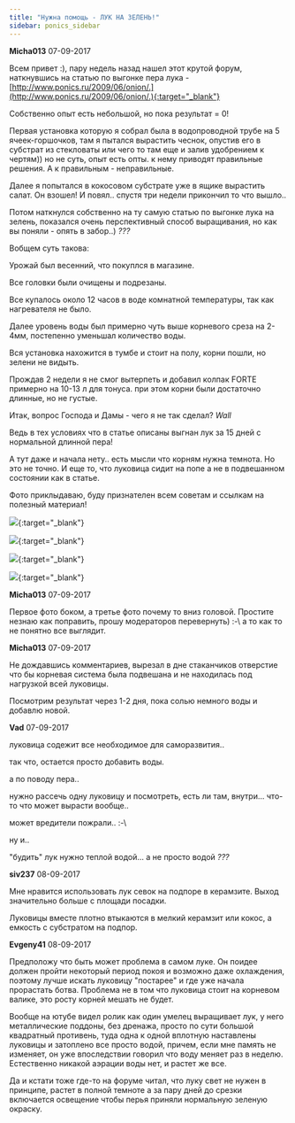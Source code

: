 ```yaml
---
title: "Нужна помощь - ЛУК НА ЗЕЛЕНЬ!"
sidebar: ponics_sidebar
---
```


**Micha013** 07-09-2017

Всем привет :), пару недель назад нашел этот крутой форум, наткнувшись на статью по выгонке пера лука - [http://www.ponics.ru/2009/06/onion/.](http://www.ponics.ru/2009/06/onion/.){:target="_blank"}

Собственно опыт есть небольшой, но пока результат = 0!

Первая установка которую я собрал была в водопроводной трубе на 5 ячеек-горшочков, там я пытался вырастить чеснок, опустив его в субстрат из стекловаты или чего то там еще и залив удобрением к чертям)) но не суть, опыт есть опты. к нему приводят правильные решения. А к правильным - неправильные.

Далее я попытался в кокосовом субстрате уже в ящике вырастить салат. Он взошел! И повял.. спустя три недели прикончил то что вышло..

Потом наткнулся собственно на ту самую статью по выгонке лука на зелень, показался очень перспективный способ выращивания, но как вы поняли - опять в забор..) *???*

Вобщем суть такова:

Урожай был весенний, что покуплся в магазине.

Все головки были очищены и подрезаны.

Все купалось около 12 часов в воде комнатной температуры, так как нагревателя не было.

Далее уровень воды был примерно чуть выше корневого среза на 2-4мм, постепенно уменьшал количество воды.

Вся установка нахожится в тумбе и стоит на полу, корни пошли, но зелени не видыть.

Прождав 2 недели я не смог вытерпеть и добавил колпак FORTE примерно на 10-13 л для тонуса. при этом корни были достаточно длинные, но не густые.

Итак, вопрос Господа и Дамы - чего я не так сделал? *Wall*

Ведь в тех условиях что в статье описаны выгнан лук за 15 дней с нормальной длинной пера!

А тут даже и начала нету.. есть мысли что корням нужна темнота. Но это не точно. И еще то, что луковица сидит на попе а не в подвешанном состоянии как в статье.

Фото приклыдаваю, буду признателен всем советам и ссылкам на полезный материал!

[![](/attachimages/18165_IMG_7411.jpg)](https://t.me/ponics_ru_files/18763){:target="_blank"}

[![](/attachimages/18167_IMG_7412.jpg)](https://t.me/ponics_ru_files/18764){:target="_blank"}

[![](/attachimages/18169_IMG_7413.jpg)](https://t.me/ponics_ru_files/18765){:target="_blank"}

[![](/attachimages/18171_IMG_7414.jpg)](https://t.me/ponics_ru_files/18766){:target="_blank"}

**Micha013** 07-09-2017

Первое фото боком, а третье фото почему то вниз головой. Простите незнаю как поправить, прошу модераторов перевернуть) :-\ а то как то не понятно все выглядит.


**Micha013** 07-09-2017

Не дождавшись комментариев, вырезал в дне стаканчиков отверстие что бы корневая система была подвешана и не находилась под нагрузкой всей луковицы.

Посмотрим результат через 1-2 дня, пока солью немного воды и добавлю новой.


**Vad** 07-09-2017

луковица содежит все необходимое для саморазвития..

так что, остается просто добавить воды.

а по поводу пера..

нужно рассечь одну луковицу и посмотреть, есть ли там, внутри... что-то что может вырасти вообще..

может вредители пожрали.. :-\

ну и..

"будить" лук нужно теплой водой... а не просто водой *???*


**siv237** 08-09-2017

Мне нравится использовать лук севок на подпоре в керамзите. Выход значительно больше с площади посадки.

Луковицы вместе плотно втыкаются в мелкий керамзит или кокос, а емкость с субстратом на подпор.


**Evgeny41** 08-09-2017

Предположу что быть может проблема в самом луке. Он поидее должен пройти некоторый период покоя и возможно даже охлаждения, поэтому лучше искать луковицу "постарее" и где уже начала прорастать ботва. Проблема не в том что луковица стоит на корневом валике, это росту корней мешать не будет.

Вообще на ютубе видел ролик как один умелец выращивает лук, у него металлические поддоны, без дренажа, просто по сути большой квадратный противень, туда одна к одной вплотную наставлены луковицы и затоплено все просто водой, причем, если мне память не изменяет, он уже впоследствии говорил что воду меняет раз в неделю. Естественно никакой аэрации воды нет, и растет же все. 

Да и кстати тоже где-то на форуме читал, что луку свет не нужен в принципе, растет в полной темноте а за пару дней до срезки включается освещение чтобы перья приняли нормальную зеленую окраску.


